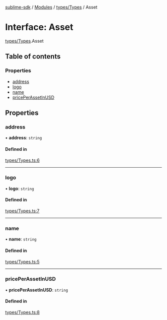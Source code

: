 [sublime-sdk](../README.md) / [Modules](../modules.md) / [types/Types](../modules/types_Types.md) / Asset

# Interface: Asset

[types/Types](../modules/types_Types.md).Asset

## Table of contents

### Properties

- [address](types_Types.Asset.md#address)
- [logo](types_Types.Asset.md#logo)
- [name](types_Types.Asset.md#name)
- [pricePerAssetInUSD](types_Types.Asset.md#priceperassetinusd)

## Properties

### address

• **address**: `string`

#### Defined in

[types/Types.ts:6](https://github.com/akshay111meher/sublime-sdk/blob/e2731c8/src/types/Types.ts#L6)

___

### logo

• **logo**: `string`

#### Defined in

[types/Types.ts:7](https://github.com/akshay111meher/sublime-sdk/blob/e2731c8/src/types/Types.ts#L7)

___

### name

• **name**: `string`

#### Defined in

[types/Types.ts:5](https://github.com/akshay111meher/sublime-sdk/blob/e2731c8/src/types/Types.ts#L5)

___

### pricePerAssetInUSD

• **pricePerAssetInUSD**: `string`

#### Defined in

[types/Types.ts:8](https://github.com/akshay111meher/sublime-sdk/blob/e2731c8/src/types/Types.ts#L8)
